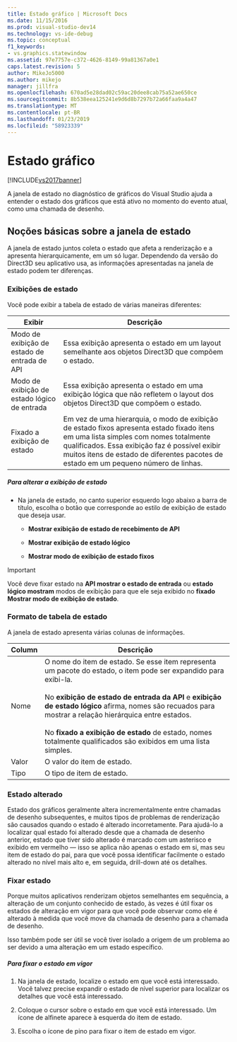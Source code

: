 ```yaml
---
title: Estado gráfico | Microsoft Docs
ms.date: 11/15/2016
ms.prod: visual-studio-dev14
ms.technology: vs-ide-debug
ms.topic: conceptual
f1_keywords:
- vs.graphics.statewindow
ms.assetid: 97e7757e-c372-4626-8149-99a81367a0e1
caps.latest.revision: 5
author: MikeJo5000
ms.author: mikejo
manager: jillfra
ms.openlocfilehash: 670ad5e28dad02c59ac20dee8cab75a52ae650ce
ms.sourcegitcommit: 8b538eea125241e9d6d8b7297b72a66faa9a4a47
ms.translationtype: MT
ms.contentlocale: pt-BR
ms.lasthandoff: 01/23/2019
ms.locfileid: "58923339"
---
```

# <a name="graphics-state"></a>Estado gráfico
[!INCLUDE[vs2017banner](../includes/vs2017banner.md)]

A janela de estado no diagnóstico de gráficos do Visual Studio ajuda a entender o estado dos gráficos que está ativo no momento do evento atual, como uma chamada de desenho.  
  
## <a name="understanding-the-state-window"></a>Noções básicas sobre a janela de estado  
 A janela de estado juntos coleta o estado que afeta a renderização e a apresenta hierarquicamente, em um só lugar. Dependendo da versão do Direct3D seu aplicativo usa, as informações apresentadas na janela de estado podem ter diferenças.  
  
### <a name="state-views"></a>Exibições de estado  
 Você pode exibir a tabela de estado de várias maneiras diferentes:  
  
|Exibir|Descrição|  
|----------|-----------------|  
|Modo de exibição de estado de entrada de API|Essa exibição apresenta o estado em um layout semelhante aos objetos Direct3D que compõem o estado.|  
|Modo de exibição de estado lógico de entrada|Essa exibição apresenta o estado em uma exibição lógica que não refletem o layout dos objetos Direct3D que compõem o estado.|  
|Fixado a exibição de estado|Em vez de uma hierarquia, o modo de exibição de estado fixos apresenta estado fixado itens em uma lista simples com nomes totalmente qualificados. Essa exibição faz é possível exibir muitos itens de estado de diferentes pacotes de estado em um pequeno número de linhas.|  
  
##### <a name="to-change-the-state-view"></a>Para alterar a exibição de estado  
  
-   Na janela de estado, no canto superior esquerdo logo abaixo a barra de título, escolha o botão que corresponde ao estilo de exibição de estado que deseja usar.  
  
    -   **Mostrar exibição de estado de recebimento de API**  
  
    -   **Mostrar exibição de estado lógico**  
  
    -   **Mostrar modo de exibição de estado fixos**  
  
> [!IMPORTANT]
>  Você deve fixar estado na **API mostrar o estado de entrada** ou **estado lógico mostram** modos de exibição para que ele seja exibido no **fixado Mostrar modo de exibição de estado**.  
  
### <a name="state-table-format"></a>Formato de tabela de estado  
 A janela de estado apresenta várias colunas de informações.  
  
|Column|Descrição|  
|------------|-----------------|  
|Nome|O nome do item de estado. Se esse item representa um pacote do estado, o item pode ser expandido para exibi-la.<br /><br /> No **exibição de estado de entrada da API** e **exibição de estado lógico** afirma, nomes são recuados para mostrar a relação hierárquica entre estados.<br /><br /> No **fixado a exibição de estado** de estado, nomes totalmente qualificados são exibidos em uma lista simples.|  
|Valor|O valor do item de estado.|  
|Tipo|O tipo de item de estado.|  
  
### <a name="changed-state"></a>Estado alterado  
 Estado dos gráficos geralmente altera incrementalmente entre chamadas de desenho subsequentes, e muitos tipos de problemas de renderização são causados quando o estado é alterado incorretamente. Para ajudá-lo a localizar qual estado foi alterado desde que a chamada de desenho anterior, estado que tiver sido alterado é marcado com um asterisco e exibido em vermelho — isso se aplica não apenas o estado em si, mas seu item de estado do pai, para que você possa identificar facilmente o estado alterado no nível mais alto e, em seguida, drill-down até os detalhes.  
  
### <a name="pinning-state"></a>Fixar estado  
 Porque muitos aplicativos renderizam objetos semelhantes em sequência, a alteração de um conjunto conhecido de estado, às vezes é útil fixar os estados de alteração em vigor para que você pode observar como ele é alterado à medida que você move da chamada de desenho para a chamada de desenho.  
  
 Isso também pode ser útil se você tiver isolado a origem de um problema ao ser devido a uma alteração em um estado específico.  
  
##### <a name="to-pin-state-in-place"></a>Para fixar o estado em vigor  
  
1.  Na janela de estado, localize o estado em que você está interessado. Você talvez precise expandir o estado de nível superior para localizar os detalhes que você está interessado.  
  
2.  Coloque o cursor sobre o estado em que você está interessado. Um ícone de alfinete aparece à esquerda do item de estado.  
  
3.  Escolha o ícone de pino para fixar o item de estado em vigor.
